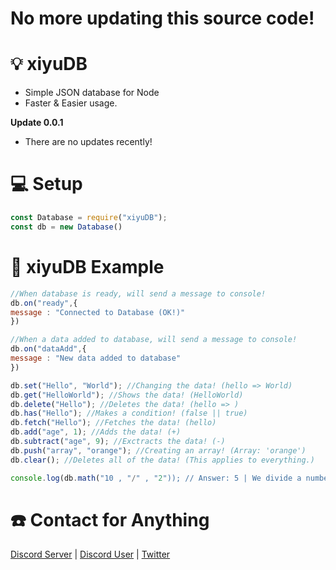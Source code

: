 # No more updating this source code!

# 💡 xiyuDB
- Simple JSON database for Node
- Faster & Easier usage.

**Update 0.0.1**

- There are no updates recently!

# 💻 Setup

```js
const Database = require("xiyuDB");
const db = new Database()
```

# 📝 xiyuDB Example

```js
//When database is ready, will send a message to console!
db.on("ready",{ 
message : "Connected to Database (OK!)"
})

//When a data added to database, will send a message to console!
db.on("dataAdd",{
message : "New data added to database"
})

db.set("Hello", "World"); //Changing the data! (hello => World)
db.get("HelloWorld"); //Shows the data! (HelloWorld)
db.delete("Hello"); //Deletes the data! (hello => )
db.has("Hello"); //Makes a condition! (false || true)
db.fetch("Hello"); //Fetches the data! (hello)
db.add("age", 1); //Adds the data! (+)
db.subtract("age", 9); //Exctracts the data! (-)
db.push("array", "orange"); //Creating an array! (Array: 'orange')
db.clear(); //Deletes all of the data! (This applies to everything.)

console.log(db.math("10 , "/" , "2")); // Answer: 5 | We divide a number by a number.
```

# ☎️ Contact for Anything
[Discord Server](https://discord.gg/Ysj2XRAmGm) | [Discord User](https://discord.com/users/846046679328227358) | [Twitter](https://twitter.com/karincadev)

